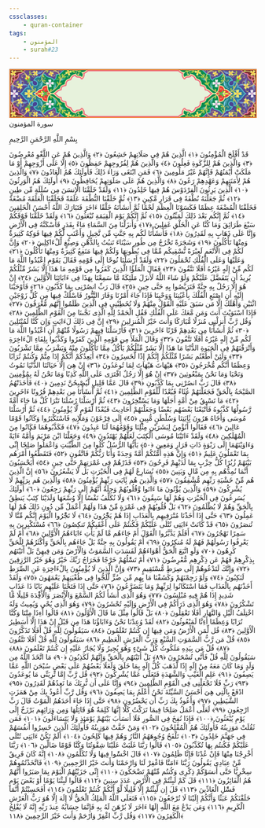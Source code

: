 ```yaml
---
cssclasses:
    - quran-container
tags:
    - المؤمنون
    - surah#23
---
```

<div class="quran-container">
<span class="second-border"></span>
<span class="border"></span>
<div class="head-container">
<img src="https://raw.githubusercontent.com/LORDyyyyy/obsidian-the_quran_vault/main/The%20Quran%20Vault/src/webview/surah_head.png" height=100>
<div class="surah-name">
<span class="surah-name-fnt">سورة المؤمنون</span>
</div>
</div>
<div class="quran-content">
<div class="name-of-god"> <p> بِسْمِ اللَّهِ الرَّحْمَنِ الرَّحِيمِ </p></div>
<p>
<span class="sign" id="f1">قَدْ أَفْلَحَ الْمُؤْمِنُونَ <span>﴿</span>١<span>﴾</span></span>
<span class="sign" id="f2">الَّذِينَ هُمْ فِى صَلَاتِهِمْ خَشِعُونَ <span>﴿</span>٢<span>﴾</span></span>
<span class="sign" id="f3">وَالَّذِينَ هُمْ عَنِ اللَّغْوِ مُعْرِضُونَ <span>﴿</span>٣<span>﴾</span></span>
<span class="sign" id="f4">وَالَّذِينَ هُمْ لِلزَّكَوةِ فَعِلُونَ <span>﴿</span>٤<span>﴾</span></span>
<span class="sign" id="f5">وَالَّذِينَ هُمْ لِفُرُوجِهِمْ حَفِظُونَ <span>﴿</span>٥<span>﴾</span></span>
<span class="sign" id="f6">إِلَّا عَلَى أَزْوَجِهِمْ أَوْ مَا مَلَكَتْ أَيْمَنُهُمْ فَإِنَّهُمْ غَيْرُ مَلُومِينَ <span>﴿</span>٦<span>﴾</span></span>
<span class="sign" id="f7">فَمَنِ ابْتَغَى وَرَاءَ ذَلِكَ فَأُولَئِكَ هُمُ الْعَادُونَ <span>﴿</span>٧<span>﴾</span></span>
<span class="sign" id="f8">وَالَّذِينَ هُمْ لِأَمَنَتِهِمْ وَعَهْدِهِمْ رَعُونَ <span>﴿</span>٨<span>﴾</span></span>
<span class="sign" id="f9">وَالَّذِينَ هُمْ عَلَى صَلَوَتِهِمْ يُحَافِظُونَ <span>﴿</span>٩<span>﴾</span></span>
<span class="sign" id="f10">أُولَئِكَ هُمُ الْوَرِثُونَ <span>﴿</span>١۰<span>﴾</span></span>
<span class="sign" id="f11">الَّذِينَ يَرِثُونَ الْفِرْدَوْسَ هُمْ فِيهَا خَلِدُونَ <span>﴿</span>١١<span>﴾</span></span>
<span class="sign" id="f12">وَلَقَدْ خَلَقْنَا الْإِنسَنَ مِن سُلَلَةٍ مِّن طِينٍ <span>﴿</span>١٢<span>﴾</span></span>
<span class="sign" id="f13">ثُمَّ جَعَلْنَهُ نُطْفَةً فِى قَرَارٍ مَّكِينٍ <span>﴿</span>١٣<span>﴾</span></span>
<span class="sign" id="f14">ثُمَّ خَلَقْنَا النُّطْفَةَ عَلَقَةً فَخَلَقْنَا الْعَلَقَةَ مُضْغَةً فَخَلَقْنَا الْمُضْغَةَ عِظَمًا فَكَسَوْنَا الْعِظَمَ لَحْمًا ثُمَّ أَنشَأْنَهُ خَلْقًا ءَاخَرَ فَتَبَارَكَ اللَّهُ أَحْسَنُ الْخَلِقِينَ <span>﴿</span>١٤<span>﴾</span></span>
<span class="sign" id="f15">ثُمَّ إِنَّكُم بَعْدَ ذَلِكَ لَمَيِّتُونَ <span>﴿</span>١٥<span>﴾</span></span>
<span class="sign" id="f16">ثُمَّ إِنَّكُمْ يَوْمَ الْقِيَمَةِ تُبْعَثُونَ <span>﴿</span>١٦<span>﴾</span></span>
<span class="sign" id="f17">وَلَقَدْ خَلَقْنَا فَوْقَكُمْ سَبْعَ طَرَائِقَ وَمَا كُنَّا عَنِ الْخَلْقِ غَفِلِينَ <span>﴿</span>١٧<span>﴾</span></span>
<span class="sign" id="f18">وَأَنزَلْنَا مِنَ السَّمَاءِ مَاءً بِقَدَرٍ فَأَسْكَنَّهُ فِى الْأَرْضِ وَإِنَّا عَلَى ذَهَابٍ بِهِ لَقَدِرُونَ <span>﴿</span>١٨<span>﴾</span></span>
<span class="sign" id="f19">فَأَنشَأْنَا لَكُم بِهِ جَنَّتٍ مِّن نَّخِيلٍ وَأَعْنَبٍ لَّكُمْ فِيهَا فَوَكِهُ كَثِيرَةٌ وَمِنْهَا تَأْكُلُونَ <span>﴿</span>١٩<span>﴾</span></span>
<span class="sign" id="f20">وَشَجَرَةً تَخْرُجُ مِن طُورِ سَيْنَاءَ تَنبُتُ بِالدُّهْنِ وَصِبْغٍ لِّلْءَاكِلِينَ <span>﴿</span>٢۰<span>﴾</span></span>
<span class="sign" id="f21">وَإِنَّ لَكُمْ فِى الْأَنْعَمِ لَعِبْرَةً نُّسْقِيكُم مِّمَّا فِى بُطُونِهَا وَلَكُمْ فِيهَا مَنَفِعُ كَثِيرَةٌ وَمِنْهَا تَأْكُلُونَ <span>﴿</span>٢١<span>﴾</span></span>
<span class="sign" id="f22">وَعَلَيْهَا وَعَلَى الْفُلْكِ تُحْمَلُونَ <span>﴿</span>٢٢<span>﴾</span></span>
<span class="sign" id="f23">وَلَقَدْ أَرْسَلْنَا نُوحًا إِلَى قَوْمِهِ فَقَالَ يَقَوْمِ اعْبُدُوا اللَّهَ مَا لَكُم مِّنْ إِلَهٍ غَيْرُهُ أَفَلَا تَتَّقُونَ <span>﴿</span>٢٣<span>﴾</span></span>
<span class="sign" id="f24">فَقَالَ الْمَلَؤُا الَّذِينَ كَفَرُوا مِن قَوْمِهِ مَا هَذَا إِلَّا بَشَرٌ مِّثْلُكُمْ يُرِيدُ أَن يَتَفَضَّلَ عَلَيْكُمْ وَلَوْ شَاءَ اللَّهُ لَأَنزَلَ مَلَئِكَةً مَّا سَمِعْنَا بِهَذَا فِى ءَابَائِنَا الْأَوَّلِينَ <span>﴿</span>٢٤<span>﴾</span></span>
<span class="sign" id="f25">إِنْ هُوَ إِلَّا رَجُلٌ بِهِ جِنَّةٌ فَتَرَبَّصُوا بِهِ حَتَّى حِينٍ <span>﴿</span>٢٥<span>﴾</span></span>
<span class="sign" id="f26">قَالَ رَبِّ انصُرْنِى بِمَا كَذَّبُونِ <span>﴿</span>٢٦<span>﴾</span></span>
<span class="sign" id="f27">فَأَوْحَيْنَا إِلَيْهِ أَنِ اصْنَعِ الْفُلْكَ بِأَعْيُنِنَا وَوَحْيِنَا فَإِذَا جَاءَ أَمْرُنَا وَفَارَ التَّنُّورُ فَاسْلُكْ فِيهَا مِن كُلٍّ زَوْجَيْنِ اثْنَيْنِ وَأَهْلَكَ إِلَّا مَن سَبَقَ عَلَيْهِ الْقَوْلُ مِنْهُمْ وَلَا تُخَطِبْنِى فِى الَّذِينَ ظَلَمُوا إِنَّهُم مُّغْرَقُونَ <span>﴿</span>٢٧<span>﴾</span></span>
<span class="sign" id="f28">فَإِذَا اسْتَوَيْتَ أَنتَ وَمَن مَّعَكَ عَلَى الْفُلْكِ فَقُلِ الْحَمْدُ لِلَّهِ الَّذِى نَجَّىنَا مِنَ الْقَوْمِ الظَّلِمِينَ <span>﴿</span>٢٨<span>﴾</span></span>
<span class="sign" id="f29">وَقُل رَّبِّ أَنزِلْنِى مُنزَلًا مُّبَارَكًا وَأَنتَ خَيْرُ الْمُنزِلِينَ <span>﴿</span>٢٩<span>﴾</span></span>
<span class="sign" id="f30">إِنَّ فِى ذَلِكَ لَءَايَتٍ وَإِن كُنَّا لَمُبْتَلِينَ <span>﴿</span>٣۰<span>﴾</span></span>
<span class="sign" id="f31">ثُمَّ أَنشَأْنَا مِن بَعْدِهِمْ قَرْنًا ءَاخَرِينَ <span>﴿</span>٣١<span>﴾</span></span>
<span class="sign" id="f32">فَأَرْسَلْنَا فِيهِمْ رَسُولًا مِّنْهُمْ أَنِ اعْبُدُوا اللَّهَ مَا لَكُم مِّنْ إِلَهٍ غَيْرُهُ أَفَلَا تَتَّقُونَ <span>﴿</span>٣٢<span>﴾</span></span>
<span class="sign" id="f33">وَقَالَ الْمَلَأُ مِن قَوْمِهِ الَّذِينَ كَفَرُوا وَكَذَّبُوا بِلِقَاءِ الْءَاخِرَةِ وَأَتْرَفْنَهُمْ فِى الْحَيَوةِ الدُّنْيَا مَا هَذَا إِلَّا بَشَرٌ مِّثْلُكُمْ يَأْكُلُ مِمَّا تَأْكُلُونَ مِنْهُ وَيَشْرَبُ مِمَّا تَشْرَبُونَ <span>﴿</span>٣٣<span>﴾</span></span>
<span class="sign" id="f34">وَلَئِنْ أَطَعْتُم بَشَرًا مِّثْلَكُمْ إِنَّكُمْ إِذًا لَّخَسِرُونَ <span>﴿</span>٣٤<span>﴾</span></span>
<span class="sign" id="f35">أَيَعِدُكُمْ أَنَّكُمْ إِذَا مِتُّمْ وَكُنتُمْ تُرَابًا وَعِظَمًا أَنَّكُم مُّخْرَجُونَ <span>﴿</span>٣٥<span>﴾</span></span>
<span class="sign" id="f36">هَيْهَاتَ هَيْهَاتَ لِمَا تُوعَدُونَ <span>﴿</span>٣٦<span>﴾</span></span>
<span class="sign" id="f37">إِنْ هِىَ إِلَّا حَيَاتُنَا الدُّنْيَا نَمُوتُ وَنَحْيَا وَمَا نَحْنُ بِمَبْعُوثِينَ <span>﴿</span>٣٧<span>﴾</span></span>
<span class="sign" id="f38">إِنْ هُوَ إِلَّا رَجُلٌ افْتَرَى عَلَى اللَّهِ كَذِبًا وَمَا نَحْنُ لَهُ بِمُؤْمِنِينَ <span>﴿</span>٣٨<span>﴾</span></span>
<span class="sign" id="f39">قَالَ رَبِّ انصُرْنِى بِمَا كَذَّبُونِ <span>﴿</span>٣٩<span>﴾</span></span>
<span class="sign" id="f40">قَالَ عَمَّا قَلِيلٍ لَّيُصْبِحُنَّ نَدِمِينَ <span>﴿</span>٤۰<span>﴾</span></span>
<span class="sign" id="f41">فَأَخَذَتْهُمُ الصَّيْحَةُ بِالْحَقِّ فَجَعَلْنَهُمْ غُثَاءً فَبُعْدًا لِّلْقَوْمِ الظَّلِمِينَ <span>﴿</span>٤١<span>﴾</span></span>
<span class="sign" id="f42">ثُمَّ أَنشَأْنَا مِن بَعْدِهِمْ قُرُونًا ءَاخَرِينَ <span>﴿</span>٤٢<span>﴾</span></span>
<span class="sign" id="f43">مَا تَسْبِقُ مِنْ أُمَّةٍ أَجَلَهَا وَمَا يَسْتَْٔخِرُونَ <span>﴿</span>٤٣<span>﴾</span></span>
<span class="sign" id="f44">ثُمَّ أَرْسَلْنَا رُسُلَنَا تَتْرَا كُلَّ مَا جَاءَ أُمَّةً رَّسُولُهَا كَذَّبُوهُ فَأَتْبَعْنَا بَعْضَهُم بَعْضًا وَجَعَلْنَهُمْ أَحَادِيثَ فَبُعْدًا لِّقَوْمٍ لَّا يُؤْمِنُونَ <span>﴿</span>٤٤<span>﴾</span></span>
<span class="sign" id="f45">ثُمَّ أَرْسَلْنَا مُوسَى وَأَخَاهُ هَرُونَ بَِٔايَتِنَا وَسُلْطَنٍ مُّبِينٍ <span>﴿</span>٤٥<span>﴾</span></span>
<span class="sign" id="f46">إِلَى فِرْعَوْنَ وَمَلَإِيهِ فَاسْتَكْبَرُوا وَكَانُوا قَوْمًا عَالِينَ <span>﴿</span>٤٦<span>﴾</span></span>
<span class="sign" id="f47">فَقَالُوا أَنُؤْمِنُ لِبَشَرَيْنِ مِثْلِنَا وَقَوْمُهُمَا لَنَا عَبِدُونَ <span>﴿</span>٤٧<span>﴾</span></span>
<span class="sign" id="f48">فَكَذَّبُوهُمَا فَكَانُوا مِنَ الْمُهْلَكِينَ <span>﴿</span>٤٨<span>﴾</span></span>
<span class="sign" id="f49">وَلَقَدْ ءَاتَيْنَا مُوسَى الْكِتَبَ لَعَلَّهُمْ يَهْتَدُونَ <span>﴿</span>٤٩<span>﴾</span></span>
<span class="sign" id="f50">وَجَعَلْنَا ابْنَ مَرْيَمَ وَأُمَّهُ ءَايَةً وَءَاوَيْنَهُمَا إِلَى رَبْوَةٍ ذَاتِ قَرَارٍ وَمَعِينٍ <span>﴿</span>٥۰<span>﴾</span></span>
<span class="sign" id="f51">يَأَيُّهَا الرُّسُلُ كُلُوا مِنَ الطَّيِّبَتِ وَاعْمَلُوا صَلِحًا إِنِّى بِمَا تَعْمَلُونَ عَلِيمٌ <span>﴿</span>٥١<span>﴾</span></span>
<span class="sign" id="f52">وَإِنَّ هَذِهِ أُمَّتُكُمْ أُمَّةً وَحِدَةً وَأَنَا رَبُّكُمْ فَاتَّقُونِ <span>﴿</span>٥٢<span>﴾</span></span>
<span class="sign" id="f53">فَتَقَطَّعُوا أَمْرَهُم بَيْنَهُمْ زُبُرًا كُلُّ حِزْبٍ بِمَا لَدَيْهِمْ فَرِحُونَ <span>﴿</span>٥٣<span>﴾</span></span>
<span class="sign" id="f54">فَذَرْهُمْ فِى غَمْرَتِهِمْ حَتَّى حِينٍ <span>﴿</span>٥٤<span>﴾</span></span>
<span class="sign" id="f55">أَيَحْسَبُونَ أَنَّمَا نُمِدُّهُم بِهِ مِن مَّالٍ وَبَنِينَ <span>﴿</span>٥٥<span>﴾</span></span>
<span class="sign" id="f56">نُسَارِعُ لَهُمْ فِى الْخَيْرَتِ بَل لَّا يَشْعُرُونَ <span>﴿</span>٥٦<span>﴾</span></span>
<span class="sign" id="f57">إِنَّ الَّذِينَ هُم مِّنْ خَشْيَةِ رَبِّهِم مُّشْفِقُونَ <span>﴿</span>٥٧<span>﴾</span></span>
<span class="sign" id="f58">وَالَّذِينَ هُم بَِٔايَتِ رَبِّهِمْ يُؤْمِنُونَ <span>﴿</span>٥٨<span>﴾</span></span>
<span class="sign" id="f59">وَالَّذِينَ هُم بِرَبِّهِمْ لَا يُشْرِكُونَ <span>﴿</span>٥٩<span>﴾</span></span>
<span class="sign" id="f60">وَالَّذِينَ يُؤْتُونَ مَا ءَاتَوا وَّقُلُوبُهُمْ وَجِلَةٌ أَنَّهُمْ إِلَى رَبِّهِمْ رَجِعُونَ <span>﴿</span>٦۰<span>﴾</span></span>
<span class="sign" id="f61">أُولَئِكَ يُسَرِعُونَ فِى الْخَيْرَتِ وَهُمْ لَهَا سَبِقُونَ <span>﴿</span>٦١<span>﴾</span></span>
<span class="sign" id="f62">وَلَا نُكَلِّفُ نَفْسًا إِلَّا وُسْعَهَا وَلَدَيْنَا كِتَبٌ يَنطِقُ بِالْحَقِّ وَهُمْ لَا يُظْلَمُونَ <span>﴿</span>٦٢<span>﴾</span></span>
<span class="sign" id="f63">بَلْ قُلُوبُهُمْ فِى غَمْرَةٍ مِّنْ هَذَا وَلَهُمْ أَعْمَلٌ مِّن دُونِ ذَلِكَ هُمْ لَهَا عَمِلُونَ <span>﴿</span>٦٣<span>﴾</span></span>
<span class="sign" id="f64">حَتَّى إِذَا أَخَذْنَا مُتْرَفِيهِم بِالْعَذَابِ إِذَا هُمْ يَجَْٔرُونَ <span>﴿</span>٦٤<span>﴾</span></span>
<span class="sign" id="f65">لَا تَجَْٔرُوا الْيَوْمَ إِنَّكُم مِّنَّا لَا تُنصَرُونَ <span>﴿</span>٦٥<span>﴾</span></span>
<span class="sign" id="f66">قَدْ كَانَتْ ءَايَتِى تُتْلَى عَلَيْكُمْ فَكُنتُمْ عَلَى أَعْقَبِكُمْ تَنكِصُونَ <span>﴿</span>٦٦<span>﴾</span></span>
<span class="sign" id="f67">مُسْتَكْبِرِينَ بِهِ سَمِرًا تَهْجُرُونَ <span>﴿</span>٦٧<span>﴾</span></span>
<span class="sign" id="f68">أَفَلَمْ يَدَّبَّرُوا الْقَوْلَ أَمْ جَاءَهُم مَّا لَمْ يَأْتِ ءَابَاءَهُمُ الْأَوَّلِينَ <span>﴿</span>٦٨<span>﴾</span></span>
<span class="sign" id="f69">أَمْ لَمْ يَعْرِفُوا رَسُولَهُمْ فَهُمْ لَهُ مُنكِرُونَ <span>﴿</span>٦٩<span>﴾</span></span>
<span class="sign" id="f70">أَمْ يَقُولُونَ بِهِ جِنَّةٌ بَلْ جَاءَهُم بِالْحَقِّ وَأَكْثَرُهُمْ لِلْحَقِّ كَرِهُونَ <span>﴿</span>٧۰<span>﴾</span></span>
<span class="sign" id="f71">وَلَوِ اتَّبَعَ الْحَقُّ أَهْوَاءَهُمْ لَفَسَدَتِ السَّمَوَتُ وَالْأَرْضُ وَمَن فِيهِنَّ بَلْ أَتَيْنَهُم بِذِكْرِهِمْ فَهُمْ عَن ذِكْرِهِم مُّعْرِضُونَ <span>﴿</span>٧١<span>﴾</span></span>
<span class="sign" id="f72">أَمْ تَسَْٔلُهُمْ خَرْجًا فَخَرَاجُ رَبِّكَ خَيْرٌ وَهُوَ خَيْرُ الرَّزِقِينَ <span>﴿</span>٧٢<span>﴾</span></span>
<span class="sign" id="f73">وَإِنَّكَ لَتَدْعُوهُمْ إِلَى صِرَطٍ مُّسْتَقِيمٍ <span>﴿</span>٧٣<span>﴾</span></span>
<span class="sign" id="f74">وَإِنَّ الَّذِينَ لَا يُؤْمِنُونَ بِالْءَاخِرَةِ عَنِ الصِّرَطِ لَنَكِبُونَ <span>﴿</span>٧٤<span>﴾</span></span>
<span class="sign" id="f75">وَلَوْ رَحِمْنَهُمْ وَكَشَفْنَا مَا بِهِم مِّن ضُرٍّ لَّلَجُّوا فِى طُغْيَنِهِمْ يَعْمَهُونَ <span>﴿</span>٧٥<span>﴾</span></span>
<span class="sign" id="f76">وَلَقَدْ أَخَذْنَهُم بِالْعَذَابِ فَمَا اسْتَكَانُوا لِرَبِّهِمْ وَمَا يَتَضَرَّعُونَ <span>﴿</span>٧٦<span>﴾</span></span>
<span class="sign" id="f77">حَتَّى إِذَا فَتَحْنَا عَلَيْهِم بَابًا ذَا عَذَابٍ شَدِيدٍ إِذَا هُمْ فِيهِ مُبْلِسُونَ <span>﴿</span>٧٧<span>﴾</span></span>
<span class="sign" id="f78">وَهُوَ الَّذِى أَنشَأَ لَكُمُ السَّمْعَ وَالْأَبْصَرَ وَالْأَفِْٔدَةَ قَلِيلًا مَّا تَشْكُرُونَ <span>﴿</span>٧٨<span>﴾</span></span>
<span class="sign" id="f79">وَهُوَ الَّذِى ذَرَأَكُمْ فِى الْأَرْضِ وَإِلَيْهِ تُحْشَرُونَ <span>﴿</span>٧٩<span>﴾</span></span>
<span class="sign" id="f80">وَهُوَ الَّذِى يُحْىِ وَيُمِيتُ وَلَهُ اخْتِلَفُ الَّيْلِ وَالنَّهَارِ أَفَلَا تَعْقِلُونَ <span>﴿</span>٨۰<span>﴾</span></span>
<span class="sign" id="f81">بَلْ قَالُوا مِثْلَ مَا قَالَ الْأَوَّلُونَ <span>﴿</span>٨١<span>﴾</span></span>
<span class="sign" id="f82">قَالُوا أَءِذَا مِتْنَا وَكُنَّا تُرَابًا وَعِظَمًا أَءِنَّا لَمَبْعُوثُونَ <span>﴿</span>٨٢<span>﴾</span></span>
<span class="sign" id="f83">لَقَدْ وُعِدْنَا نَحْنُ وَءَابَاؤُنَا هَذَا مِن قَبْلُ إِنْ هَذَا إِلَّا أَسَطِيرُ الْأَوَّلِينَ <span>﴿</span>٨٣<span>﴾</span></span>
<span class="sign" id="f84">قُل لِّمَنِ الْأَرْضُ وَمَن فِيهَا إِن كُنتُمْ تَعْلَمُونَ <span>﴿</span>٨٤<span>﴾</span></span>
<span class="sign" id="f85">سَيَقُولُونَ لِلَّهِ قُلْ أَفَلَا تَذَكَّرُونَ <span>﴿</span>٨٥<span>﴾</span></span>
<span class="sign" id="f86">قُلْ مَن رَّبُّ السَّمَوَتِ السَّبْعِ وَرَبُّ الْعَرْشِ الْعَظِيمِ <span>﴿</span>٨٦<span>﴾</span></span>
<span class="sign" id="f87">سَيَقُولُونَ لِلَّهِ قُلْ أَفَلَا تَتَّقُونَ <span>﴿</span>٨٧<span>﴾</span></span>
<span class="sign" id="f88">قُلْ مَن بِيَدِهِ مَلَكُوتُ كُلِّ شَىْءٍ وَهُوَ يُجِيرُ وَلَا يُجَارُ عَلَيْهِ إِن كُنتُمْ تَعْلَمُونَ <span>﴿</span>٨٨<span>﴾</span></span>
<span class="sign" id="f89">سَيَقُولُونَ لِلَّهِ قُلْ فَأَنَّى تُسْحَرُونَ <span>﴿</span>٨٩<span>﴾</span></span>
<span class="sign" id="f90">بَلْ أَتَيْنَهُم بِالْحَقِّ وَإِنَّهُمْ لَكَذِبُونَ <span>﴿</span>٩۰<span>﴾</span></span>
<span class="sign" id="f91">مَا اتَّخَذَ اللَّهُ مِن وَلَدٍ وَمَا كَانَ مَعَهُ مِنْ إِلَهٍ إِذًا لَّذَهَبَ كُلُّ إِلَهٍ بِمَا خَلَقَ وَلَعَلَا بَعْضُهُمْ عَلَى بَعْضٍ سُبْحَنَ اللَّهِ عَمَّا يَصِفُونَ <span>﴿</span>٩١<span>﴾</span></span>
<span class="sign" id="f92">عَلِمِ الْغَيْبِ وَالشَّهَدَةِ فَتَعَلَى عَمَّا يُشْرِكُونَ <span>﴿</span>٩٢<span>﴾</span></span>
<span class="sign" id="f93">قُل رَّبِّ إِمَّا تُرِيَنِّى مَا يُوعَدُونَ <span>﴿</span>٩٣<span>﴾</span></span>
<span class="sign" id="f94">رَبِّ فَلَا تَجْعَلْنِى فِى الْقَوْمِ الظَّلِمِينَ <span>﴿</span>٩٤<span>﴾</span></span>
<span class="sign" id="f95">وَإِنَّا عَلَى أَن نُّرِيَكَ مَا نَعِدُهُمْ لَقَدِرُونَ <span>﴿</span>٩٥<span>﴾</span></span>
<span class="sign" id="f96">ادْفَعْ بِالَّتِى هِىَ أَحْسَنُ السَّيِّئَةَ نَحْنُ أَعْلَمُ بِمَا يَصِفُونَ <span>﴿</span>٩٦<span>﴾</span></span>
<span class="sign" id="f97">وَقُل رَّبِّ أَعُوذُ بِكَ مِنْ هَمَزَتِ الشَّيَطِينِ <span>﴿</span>٩٧<span>﴾</span></span>
<span class="sign" id="f98">وَأَعُوذُ بِكَ رَبِّ أَن يَحْضُرُونِ <span>﴿</span>٩٨<span>﴾</span></span>
<span class="sign" id="f99">حَتَّى إِذَا جَاءَ أَحَدَهُمُ الْمَوْتُ قَالَ رَبِّ ارْجِعُونِ <span>﴿</span>٩٩<span>﴾</span></span>
<span class="sign" id="f100">لَعَلِّى أَعْمَلُ صَلِحًا فِيمَا تَرَكْتُ كَلَّا إِنَّهَا كَلِمَةٌ هُوَ قَائِلُهَا وَمِن وَرَائِهِم بَرْزَخٌ إِلَى يَوْمِ يُبْعَثُونَ <span>﴿</span>١۰۰<span>﴾</span></span>
<span class="sign" id="f101">فَإِذَا نُفِخَ فِى الصُّورِ فَلَا أَنسَابَ بَيْنَهُمْ يَوْمَئِذٍ وَلَا يَتَسَاءَلُونَ <span>﴿</span>١۰١<span>﴾</span></span>
<span class="sign" id="f102">فَمَن ثَقُلَتْ مَوَزِينُهُ فَأُولَئِكَ هُمُ الْمُفْلِحُونَ <span>﴿</span>١۰٢<span>﴾</span></span>
<span class="sign" id="f103">وَمَنْ خَفَّتْ مَوَزِينُهُ فَأُولَئِكَ الَّذِينَ خَسِرُوا أَنفُسَهُمْ فِى جَهَنَّمَ خَلِدُونَ <span>﴿</span>١۰٣<span>﴾</span></span>
<span class="sign" id="f104">تَلْفَحُ وُجُوهَهُمُ النَّارُ وَهُمْ فِيهَا كَلِحُونَ <span>﴿</span>١۰٤<span>﴾</span></span>
<span class="sign" id="f105">أَلَمْ تَكُنْ ءَايَتِى تُتْلَى عَلَيْكُمْ فَكُنتُم بِهَا تُكَذِّبُونَ <span>﴿</span>١۰٥<span>﴾</span></span>
<span class="sign" id="f106">قَالُوا رَبَّنَا غَلَبَتْ عَلَيْنَا شِقْوَتُنَا وَكُنَّا قَوْمًا ضَالِّينَ <span>﴿</span>١۰٦<span>﴾</span></span>
<span class="sign" id="f107">رَبَّنَا أَخْرِجْنَا مِنْهَا فَإِنْ عُدْنَا فَإِنَّا ظَلِمُونَ <span>﴿</span>١۰٧<span>﴾</span></span>
<span class="sign" id="f108">قَالَ اخْسَُٔوا فِيهَا وَلَا تُكَلِّمُونِ <span>﴿</span>١۰٨<span>﴾</span></span>
<span class="sign" id="f109">إِنَّهُ كَانَ فَرِيقٌ مِّنْ عِبَادِى يَقُولُونَ رَبَّنَا ءَامَنَّا فَاغْفِرْ لَنَا وَارْحَمْنَا وَأَنتَ خَيْرُ الرَّحِمِينَ <span>﴿</span>١۰٩<span>﴾</span></span>
<span class="sign" id="f110">فَاتَّخَذْتُمُوهُمْ سِخْرِيًّا حَتَّى أَنسَوْكُمْ ذِكْرِى وَكُنتُم مِّنْهُمْ تَضْحَكُونَ <span>﴿</span>١١۰<span>﴾</span></span>
<span class="sign" id="f111">إِنِّى جَزَيْتُهُمُ الْيَوْمَ بِمَا صَبَرُوا أَنَّهُمْ هُمُ الْفَائِزُونَ <span>﴿</span>١١١<span>﴾</span></span>
<span class="sign" id="f112">قَلَ كَمْ لَبِثْتُمْ فِى الْأَرْضِ عَدَدَ سِنِينَ <span>﴿</span>١١٢<span>﴾</span></span>
<span class="sign" id="f113">قَالُوا لَبِثْنَا يَوْمًا أَوْ بَعْضَ يَوْمٍ فَسَْٔلِ الْعَادِّينَ <span>﴿</span>١١٣<span>﴾</span></span>
<span class="sign" id="f114">قَلَ إِن لَّبِثْتُمْ إِلَّا قَلِيلًا لَّوْ أَنَّكُمْ كُنتُمْ تَعْلَمُونَ <span>﴿</span>١١٤<span>﴾</span></span>
<span class="sign" id="f115">أَفَحَسِبْتُمْ أَنَّمَا خَلَقْنَكُمْ عَبَثًا وَأَنَّكُمْ إِلَيْنَا لَا تُرْجَعُونَ <span>﴿</span>١١٥<span>﴾</span></span>
<span class="sign" id="f116">فَتَعَلَى اللَّهُ الْمَلِكُ الْحَقُّ لَا إِلَهَ إِلَّا هُوَ رَبُّ الْعَرْشِ الْكَرِيمِ <span>﴿</span>١١٦<span>﴾</span></span>
<span class="sign" id="f117">وَمَن يَدْعُ مَعَ اللَّهِ إِلَهًا ءَاخَرَ لَا بُرْهَنَ لَهُ بِهِ فَإِنَّمَا حِسَابُهُ عِندَ رَبِّهِ إِنَّهُ لَا يُفْلِحُ الْكَفِرُونَ <span>﴿</span>١١٧<span>﴾</span></span>
<span class="sign" id="f118">وَقُل رَّبِّ اغْفِرْ وَارْحَمْ وَأَنتَ خَيْرُ الرَّحِمِينَ <span>﴿</span>١١٨<span>﴾</span></span>

</p>
</div>
<span class="border" style="margin-top:25px;"></span>
<span class="second-border-bottom"></span>
</div>
